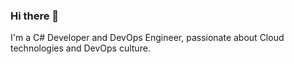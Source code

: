 ### Hi there 👋

I'm a C# Developer and DevOps Engineer, passionate about Cloud technologies and DevOps culture.
